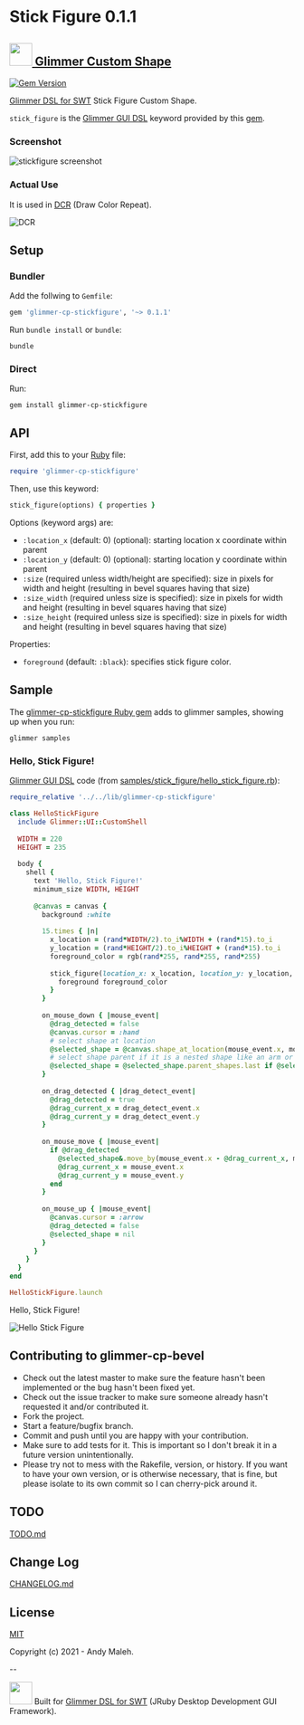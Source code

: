 # Stick Figure 0.1.1
## [<img src="https://raw.githubusercontent.com/AndyObtiva/glimmer/master/images/glimmer-logo-hi-res.png" height=40 /> Glimmer Custom Shape](https://github.com/AndyObtiva/glimmer-dsl-swt/docs/reference/GLIMMER_COMMAND.md#custom-shape-gem)
[![Gem Version](https://badge.fury.io/rb/glimmer-cp-stickfigure.svg)](http://badge.fury.io/rb/glimmer-cp-stickfigure)

[Glimmer DSL for SWT](https://github.com/AndyObtiva/glimmer-dsl-swt) Stick Figure Custom Shape.

`stick_figure` is the [Glimmer GUI DSL](https://github.com/AndyObtiva/glimmer-dsl-swt/blob/master/docs/reference/GLIMMER_GUI_DSL_SYNTAX.md#glimmer-gui-dsl-syntax) keyword provided by this [gem](https://rubygems.org/gems/glimmer-cp-stickfigure).

### Screenshot

![stickfigure screenshot](/images/glimmer-cp-stickfigure-hello-stick-figure.png)

### Actual Use

It is used in [DCR](https://github.com/AndyObtiva/dcr) (Draw Color Repeat).

![DCR](https://raw.githubusercontent.com/AndyObtiva/dcr/master/images/dcr-screenshot.png)

## Setup

### Bundler

Add the follwing to `Gemfile`:
```ruby
gem 'glimmer-cp-stickfigure', '~> 0.1.1'
```

Run `bundle install` or `bundle`:
```
bundle
```

### Direct

Run:
```
gem install glimmer-cp-stickfigure
```

## API

First, add this to your [Ruby](https://www.ruby-lang.org/en/) file:
```ruby
require 'glimmer-cp-stickfigure'
```

Then, use this keyword:
```ruby
stick_figure(options) { properties }
```

Options (keyword args) are:
- `:location_x` (default: 0) (optional): starting location x coordinate within parent
- `:location_y` (default: 0) (optional): starting location y coordinate within parent
- `:size` (required unless width/height are specified): size in pixels for width and height (resulting in bevel squares having that size)
- `:size_width` (required unless size is specified): size in pixels for width and height (resulting in bevel squares having that size)
- `:size_height` (required unless size is specified): size in pixels for width and height (resulting in bevel squares having that size)

Properties:
- `foreground` (default: `:black`): specifies stick figure color.

## Sample

The [glimmer-cp-stickfigure Ruby gem](https://rubygems.org/gems/glimmer-cp-stickfigure) adds to glimmer samples, showing up when you run:
```
glimmer samples
```

### Hello, Stick Figure!

[Glimmer GUI DSL](https://github.com/AndyObtiva/glimmer-dsl-swt/blob/master/docs/reference/GLIMMER_GUI_DSL_SYNTAX.md#glimmer-gui-dsl-syntax) code (from [samples/stick_figure/hello_stick_figure.rb](/samples/stick_figure/hello_stick_figure.rb)):

```ruby
require_relative '../../lib/glimmer-cp-stickfigure'

class HelloStickFigure
  include Glimmer::UI::CustomShell
  
  WIDTH = 220
  HEIGHT = 235
  
  body {
    shell {
      text 'Hello, Stick Figure!'
      minimum_size WIDTH, HEIGHT
    
      @canvas = canvas {
        background :white
        
        15.times { |n|
          x_location = (rand*WIDTH/2).to_i%WIDTH + (rand*15).to_i
          y_location = (rand*HEIGHT/2).to_i%HEIGHT + (rand*15).to_i
          foreground_color = rgb(rand*255, rand*255, rand*255)
          
          stick_figure(location_x: x_location, location_y: y_location, size: 35+n*2) {
            foreground foreground_color
          }
        }
        
        on_mouse_down { |mouse_event|
          @drag_detected = false
          @canvas.cursor = :hand
          # select shape at location
          @selected_shape = @canvas.shape_at_location(mouse_event.x, mouse_event.y)
          # select shape parent if it is a nested shape like an arm or leg
          @selected_shape = @selected_shape.parent_shapes.last if @selected_shape.parent_shapes.any?
        }
        
        on_drag_detected { |drag_detect_event|
          @drag_detected = true
          @drag_current_x = drag_detect_event.x
          @drag_current_y = drag_detect_event.y
        }
        
        on_mouse_move { |mouse_event|
          if @drag_detected
            @selected_shape&.move_by(mouse_event.x - @drag_current_x, mouse_event.y - @drag_current_y)
            @drag_current_x = mouse_event.x
            @drag_current_y = mouse_event.y
          end
        }
        
        on_mouse_up { |mouse_event|
          @canvas.cursor = :arrow
          @drag_detected = false
          @selected_shape = nil
        }
      }
    }
  }
end

HelloStickFigure.launch
```

Hello, Stick Figure!

![Hello Stick Figure](/images/glimmer-cp-stickfigure-hello-stick-figure.png)

## Contributing to glimmer-cp-bevel

-   Check out the latest master to make sure the feature hasn't been
    implemented or the bug hasn't been fixed yet.
-   Check out the issue tracker to make sure someone already hasn't
    requested it and/or contributed it.
-   Fork the project.
-   Start a feature/bugfix branch.
-   Commit and push until you are happy with your contribution.
-   Make sure to add tests for it. This is important so I don't break it
    in a future version unintentionally.
-   Please try not to mess with the Rakefile, version, or history. If
    you want to have your own version, or is otherwise necessary, that
    is fine, but please isolate to its own commit so I can cherry-pick
    around it.

## TODO

[TODO.md](/TODO.md)

## Change Log

[CHANGELOG.md](/CHANGELOG.md)

## License

[MIT](LICENSE.txt)

Copyright (c) 2021 - Andy Maleh.

--

[<img src="https://raw.githubusercontent.com/AndyObtiva/glimmer/master/images/glimmer-logo-hi-res.png" height=40 />](https://github.com/AndyObtiva/glimmer) Built for [Glimmer DSL for SWT](https://github.com/AndyObtiva/glimmer-dsl-swt) (JRuby Desktop Development GUI Framework).

